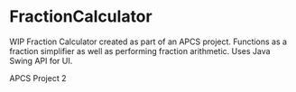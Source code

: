 FractionCalculator
==================

WIP Fraction Calculator created as part of
an APCS project. Functions as a fraction
simplifier as well as performing fraction
arithmetic. Uses Java Swing API for UI.

APCS Project 2
